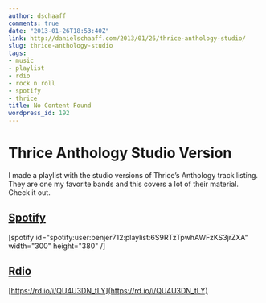 ```yaml
---
author: dschaaff
comments: true
date: "2013-01-26T18:53:40Z"
link: http://danielschaaff.com/2013/01/26/thrice-anthology-studio/
slug: thrice-anthology-studio
tags:
- music
- playlist
- rdio
- rock n roll
- spotify
- thrice
title: No Content Found
wordpress_id: 192
---
```


# Thrice Anthology Studio Version




I made a playlist with the studio versions of Thrice’s Anthology track listing. They are one my favorite bands and this covers a lot of their material. Check it out.




## [Spotify](http://open.spotify.com/user/benjer712/playlist/6S9RTzTpwhAWFzKS3jrZXA)




[spotify id="spotify:user:benjer712:playlist:6S9RTzTpwhAWFzKS3jrZXA" width="300" height="380" /]




## [Rdio](http://rd.io/x/QU4U3DN_tLY)




[https://rd.io/i/QU4U3DN_tLY](https://rd.io/i/QU4U3DN_tLY)
